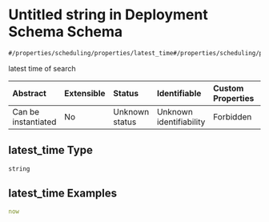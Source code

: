 # Untitled string in Deployment Schema Schema

```txt
#/properties/scheduling/properties/latest_time#/properties/scheduling/properties/latest_time
```

latest time of search

| Abstract            | Extensible | Status         | Identifiable            | Custom Properties | Additional Properties | Access Restrictions | Defined In                                                                       |
| :------------------ | :--------- | :------------- | :---------------------- | :---------------- | :-------------------- | :------------------ | :------------------------------------------------------------------------------- |
| Can be instantiated | No         | Unknown status | Unknown identifiability | Forbidden         | Allowed               | none                | [deployments.spec.json*](../../out/deployments.spec.json "open original schema") |

## latest_time Type

`string`

## latest_time Examples

```yaml
now

```
